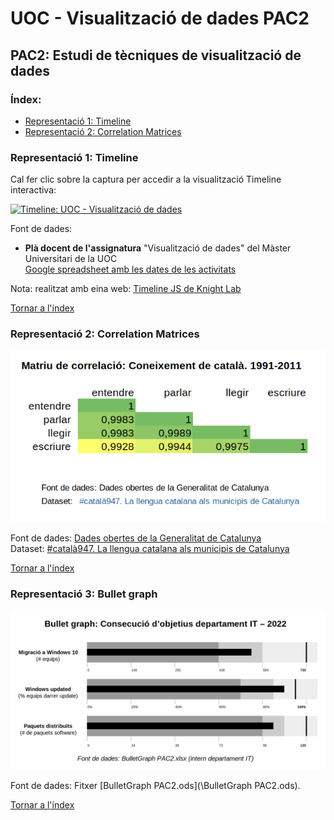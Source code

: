 # UOC - Visualització de dades PAC2
## PAC2: Estudi de tècniques de visualització de dades

### Índex:  
- [Representació 1: Timeline](#representació-1-timeline)
- [Representació 2: Correlation Matrices](#representació-2-correlation-matrices)

### Representació 1: Timeline

Cal fer clic sobre la captura per accedir a la visualització Timeline interactiva:

[<img src="/timeline-visualització-dades.jpg" width=640 height=320 alt="Timeline: UOC - Visualització de dades">](https://cdn.knightlab.com/libs/timeline3/latest/embed/index.html?source=16WdZWK36rMBhqfcTwRZL-5e65WKP0u4bGnolf8jCv1g&font=Default&lang=ca&initial_zoom=2&height=640)

Font de dades:
 - **Plà docent de l'assignatura** "Visualització de dades" del Màster Universitari de la UOC  
 [Google spreadsheet amb les dates de les activitats](https://docs.google.com/spreadsheets/d/16WdZWK36rMBhqfcTwRZL-5e65WKP0u4bGnolf8jCv1g/edit#gid=0)
 
 Nota: realitzat amb eina web: [Timeline JS de Knight Lab](https://timeline.knightlab.com/)

[Tornar a l'índex](#Índex)

### Representació 2: Correlation Matrices

![Matriu de correlació sobre coneixements del català](/correlació-coneixements-català.png)

Font de dades: [Dades obertes de la Generalitat de Catalunya](https://governobert.gencat.cat/ca/dades_obertes/inici/)  
Dataset: [#català947. La llengua catalana als municipis de Catalunya](https://analisi.transparenciacatalunya.cat/Societat-benestar/-catal-947-La-llengua-catalana-als-municipis-de-Ca/ct77-e63k)  

[Tornar a l'índex](#Índex)

### Representació 3: Bullet graph

![Bullet graph: Consecució objectius departament IT - 2022](/bullet-graph-pac2.png)

Font de dades: Fitxer [BulletGraph PAC2.ods](\BulletGraph PAC2.ods).


[Tornar a l'índex](#Índex)
